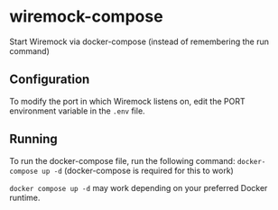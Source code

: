 # wiremock-compose
Start Wiremock via docker-compose (instead of remembering the run command)

## Configuration

To modify the port in which Wiremock listens on, edit the PORT environment variable in the `.env` file.

## Running

To run the docker-compose file, run the following command: `docker-compose up -d` (docker-compose is required for this to work)

`docker compose up -d` may work depending on your preferred Docker runtime.
